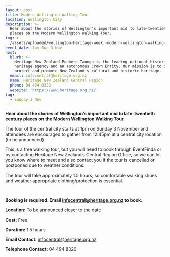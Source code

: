 ```yaml
---
layout: post
title: Modern Wellington Walking Tour
location: Wellington City
description: >-
  Hear about the stories of Wellington’s important mid to late-twentieth century
  places on the Modern Wellington Walking Tour.
img: >-
  /assets/uploaded/wellington-heritage-week.-modern-wellington-walking-tour-2-min.png
event_date: 1pm Sun 3 Nov
host:
  blurb: >-
    Heritage New Zealand Pouhere Taonga is the leading national historic
    heritage agency and an autonomous Crown Entity. Our mission is to identify,
    protect and promote New Zealand’s cultural and historic heritage.
  email: infocentral@heritage.org.nz
  name: Heritage New Zealand Central Region
  phone: 04 494 8320
  website: 'https://www.heritage.org.nz/'
tag:
  - Sunday 3 Nov
---
```

**Hear about the stories of Wellington’s important mid to late-twentieth century places on the Modern Wellington Walking Tour.**

The tour of the central city starts at 1pm on Sunday 3 November and attendees are encouraged to gather from 12:45pm at a central city location (to be announced).

This is a free walking tour, but you will need to book through EventFinda or by contacting Heritage New Zealand’s Central Region Office, so we can let you know where to meet and also contact you if the tour is cancelled or postponed due to weather conditions. 

The tour will take approximately 1.5 hours, so comfortable walking shoes and weather appropriate clothing/protection is essential. 

<br>

**Booking is required. Email infocentral@heritage.org.nz to book.**

**Location:** To be announced closer to the date

**Cost:** Free

**Duration:** 1.5 hours

**Email Contact:** infocentral@heritage.org.nz

**Telephone Contact:** 04 494 8320
